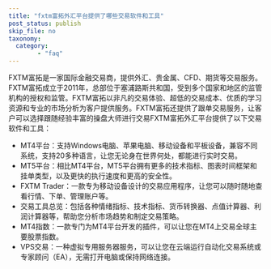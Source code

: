 ```yaml
---
title: "fxtm富拓外汇平台提供了哪些交易软件和工具"
post_status: publish
skip_file: no
taxonomy:
  category:
        - "faq"
---
```


FXTM富拓是一家国际金融交易商，提供外汇、贵金属、CFD、期货等交易服务。FXTM富拓成立于2011年，总部位于塞浦路斯共和国，受到多个国家和地区的监管机构的授权和监管。FXTM富拓以非凡的交易体验、超低的交易成本、优质的学习资源和专业的市场分析为客户提供服务。FXTM富拓还提供了跟单交易服务，让客户可以选择跟随经验丰富的操盘大师进行交易FXTM富拓外汇平台提供了以下交易软件和工具：

- MT4平台：支持Windows电脑、苹果电脑、移动设备和平板设备，兼容不同系统，支持20多种语言，让您无论身在世界何处，都能进行实时交易。
- MT5平台：相比MT4平台，MT5平台拥有更多的技术指标、图表时间框架和挂单类型，以及更快的执行速度和更高的安全性。
- FXTM Trader：一款专为移动设备设计的交易应用程序，让您可以随时随地查看行情、下单、管理账户等。
- 交易工具总览：包括各种情绪指标、技术指标、货币转换器、点值计算器、利润计算器等，帮助您分析市场趋势和制定交易策略。
- MT4指数：一款专门为MT4平台开发的插件，可以让您在MT4上交易全球主要股票指数。
- VPS交易：一种虚拟专用服务器服务，可以让您在云端运行自动化交易系统或专家顾问（EA），无需打开电脑或保持网络连接。
